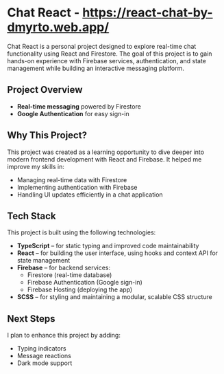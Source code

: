 # Chat React - https://react-chat-by-dmyrto.web.app/

Chat React is a personal project designed to explore real-time chat functionality using React and Firestore. The goal of this project is to gain hands-on experience with Firebase services, authentication, and state management while building an interactive messaging platform.

## Project Overview

- **Real-time messaging** powered by Firestore
- **Google Authentication** for easy sign-in

## Why This Project?

This project was created as a learning opportunity to dive deeper into modern frontend development with React and Firebase. It helped me improve my skills in:

- Managing real-time data with Firestore
- Implementing authentication with Firebase
- Handling UI updates efficiently in a chat application

## Tech Stack

This project is built using the following technologies:

- **TypeScript** – for static typing and improved code maintainability
- **React** – for building the user interface, using hooks and context API for state management
- **Firebase** – for backend services:
  - Firestore (real-time database)
  - Firebase Authentication (Google sign-in)
  - Firebase Hosting (deploying the app)
- **SCSS** – for styling and maintaining a modular, scalable CSS structure

## Next Steps

I plan to enhance this project by adding:

- Typing indicators
- Message reactions
- Dark mode support



